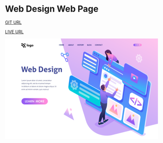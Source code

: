 # Web Design Web Page

[GIT URL](https://github.com/Shekhawat-J/web-design-page)

[LIVE URL](https://web-design-hai.netlify.app/)

![Web page image](./8.png)